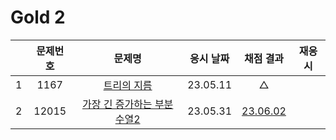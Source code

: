 # Gold 2

|     | 문제번호 |                  문제명                   | 응시 날짜 |           채점 결과           | 재응시 |
| :-: | :------: | :---------------------------------------: | :-------: | :---------------------------: | :----: |
|  1  |   1167   |         [트리의 지름](./1167.js)          | 23.05.11  |               △               |
|  2  |  12015   | [가장 긴 증가하는 부분 수열2](./12015.js) | 23.05.31  | [23.06.02](./replay/12015.js) |

